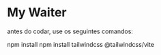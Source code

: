 # My Waiter

antes do codar, use os seguintes comandos:

npm install
npm install tailwindcss @tailwindcss/vite